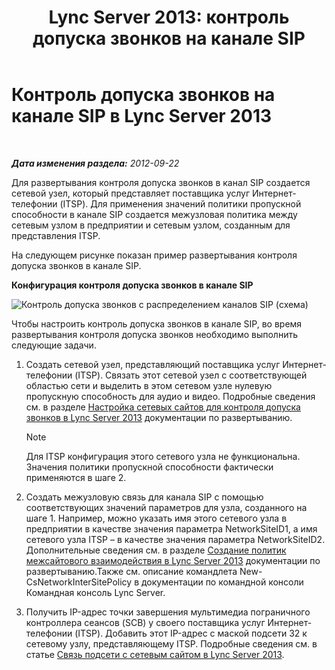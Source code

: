 ﻿---
title: 'Lync Server 2013: контроль допуска звонков на канале SIP'
TOCTitle: Контроль допуска звонков на канале SIP
ms:assetid: 7eada098-3d47-4be2-839f-8f87d582efe8
ms:mtpsurl: https://technet.microsoft.com/ru-ru/library/Gg398632(v=OCS.15)
ms:contentKeyID: 49310299
ms.date: 05/19/2016
mtps_version: v=OCS.15
ms.translationtype: HT
---

# Контроль допуска звонков на канале SIP в Lync Server 2013

 

_**Дата изменения раздела:** 2012-09-22_

Для развертывания контроля допуска звонков в канал SIP создается сетевой узел, который представляет поставщика услуг Интернет-телефонии (ITSP). Для применения значений политики пропускной способности в канале SIP создается межузловая политика между сетевым узлом в предприятии и сетевым узлом, созданным для представления ITSP.

На следующем рисунке показан пример развертывания контроля допуска звонков в канале SIP.

**Конфигурация контроля допуска звонков в канале SIP**

![Контроль допуска звонков с распределением каналов SIP (схема)](images/Gg398632.276c0d8f-1dd5-4883-8499-c202399ddbe9(OCS.15).jpg "Контроль допуска звонков с распределением каналов SIP (схема)")

Чтобы настроить контроль допуска звонков в канале SIP, во время развертывания контроля допуска звонков необходимо выполнить следующие задачи.

1.  Создать сетевой узел, представляющий поставщика услуг Интернет-телефонии (ITSP). Связать этот сетевой узел с соответствующей областью сети и выделить в этом сетевом узле нулевую пропускную способность для аудио и видео. Подробные сведения см. в разделе [Настройка сетевых сайтов для контроля допуска звонков в Lync Server 2013](lync-server-2013-configure-network-sites-for-cac.md) документации по развертыванию.
    
    > [!note]  
    > Для ITSP конфигурация этого сетевого узла не функциональна. Значения политики пропускной способности фактически применяются в шаге 2.

2.  Создать межузловую связь для канала SIP с помощью соответствующих значений параметров для узла, созданного на шаге 1. Например, можно указать имя этого сетевого узла в предприятии в качестве значения параметра NetworkSiteID1, а имя сетевого узла ITSP – в качестве значения параметра NetworkSiteID2. Дополнительные сведения см. в разделе [Создание политик межсайтового взаимодействия в Lync Server 2013](lync-server-2013-create-network-intersite-policies.md) документации по развертыванию.Также см. описание командлета New-CsNetworkInterSitePolicy в документации по командной консоли Командная консоль Lync Server.

3.  Получить IP-адрес точки завершения мультимедиа пограничного контроллера сеансов (SCB) у своего поставщика услуг Интернет-телефонии (ITSP). Добавить этот IP-адрес с маской подсети 32 к сетевому узлу, представляющему ITSP. Подробные сведения см. в статье [Связь подсети с сетевым сайтом в Lync Server 2013](lync-server-2013-associate-a-subnet-with-a-network-site.md).

